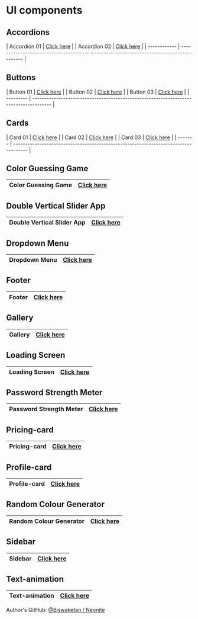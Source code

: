 # UI components

## Accordions

| Accordion 01 | [Click here](https://github.com/neonite2217/ui-components/tree/main/accordion-01) |
| Accordion 02 | [Click here](https://github.com/neonite2217/ui-components/tree/main/accordion-02) |
| ------------ | ----------------------------------------------------------------------------------------- |

## Buttons

| Button 01 | [Click here](https://github.com/neonite2217/ui-components/tree/main/button-01) |
| Button 02 | [Click here](https://github.com/neonite2217/ui-components/tree/main/button-02) |
| Button 03 | [Click here](https://github.com/neonite2217/ui-components/tree/main/button-03) |
| --------- | -------------------------------------------------------------------------------------- |

## Cards

| Card 01 | [Click here](https://github.com/neonite2217/ui-components/tree/main/card-01) |
| Card 02 | [Click here](https://github.com/neonite2217/ui-components/tree/main/card-02) |
| Card 03 | [Click here](https://github.com/neonite2217/ui-components/tree/main/card-03) |
| ------- | ------------------------------------------------------------------------------------ |

## Color Guessing Game

| Color Guessing Game | [Click here](https://github.com/neonite2217/ui-components/tree/main/color%20guessing) |
| ----------- | ---------------------------------------------------------------------------------------- |

## Double Vertical Slider App

| Double Vertical Slider App| [Click here](https://github.com/neonite2217/ui-components/tree/main/double%20vertical%20slider) |
| ----------- | ---------------------------------------------------------------------------------------- |

## Dropdown Menu

| Dropdown Menu | [Click here](https://github.com/neonite2217/ui-components/tree/main/dropdown%20menu) |
| ----------- | ---------------------------------------------------------------------------------------- |

## Footer

| Footer | [Click here](https://github.com/neonite2217/ui-components/tree/main/footer) |
| ----------- | ---------------------------------------------------------------------------------------- |

## Gallery

| Gallery | [Click here](https://github.com/neonite2217/ui-components/tree/main/gallery) |
| ----------- | ---------------------------------------------------------------------------------------- |

## Loading Screen

| Loading Screen | [Click here](https://github.com/neonite2217/ui-components/tree/main/loader) |
| ----------- | ---------------------------------------------------------------------------------------- |

## Password Strength Meter

| Password Strength Meter | [Click here](https://github.com/neonite2217/ui-components/tree/main/password%20strength%20meter) |
| ----------- | ---------------------------------------------------------------------------------------- |

## Pricing-card

| Pricing-card | [Click here](https://github.com/neonite2217/ui-components/tree/main/pricing-card) |
| ----------- | ---------------------------------------------------------------------------------------- |

## Profile-card

| Profile-card | [Click here](https://github.com/neonite2217/ui-components/tree/main/profile-card) |
| ----------- | ---------------------------------------------------------------------------------------- |

## Random Colour Generator

| Random Colour Generator | [Click here](https://github.com/neonite2217/ui-components/tree/main/random%20colour%20generator) |
| ----------- | ---------------------------------------------------------------------------------------- |

## Sidebar

| Sidebar | [Click here](https://github.com/neonite2217/ui-components/tree/main/sidebar) |
| ----------- | ---------------------------------------------------------------------------------------- |

## Text-animation

| Text-animation | [Click here](https://github.com/neonite2217/ui-components/tree/main/text-animation) |
| ----------- | ---------------------------------------------------------------------------------------- |

Author's GitHub: [@Biswaketan / Neonite](https://github.com/neonite2217/)
